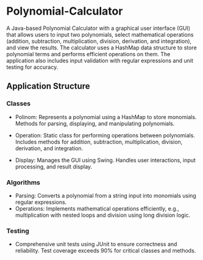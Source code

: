 # Polynomial-Calculator

A Java-based Polynomial Calculator with a graphical user interface (GUI) that allows users to input two polynomials, select mathematical operations (addition, subtraction, multiplication, division, derivation, and integration), and view the results. The calculator uses a HashMap data structure to store polynomial terms and performs efficient operations on them. The application also includes input validation with regular expressions and unit testing for accuracy.

## Application Structure

### Classes
- Polinom: Represents a polynomial using a HashMap to store monomials. Methods for parsing, displaying, and manipulating polynomials.

- Operation: Static class for performing operations between polynomials. Includes methods for addition, subtraction, multiplication, division, derivation, and integration.

- Display: Manages the GUI using Swing. Handles user interactions, input processing, and result display.

### Algorithms

- Parsing: Converts a polynomial from a string input into monomials using regular expressions.
- Operations: Implements mathematical operations efficiently, e.g., multiplication with nested loops and division using long division logic.

### Testing

- Comprehensive unit tests using JUnit to ensure correctness and reliability. Test coverage exceeds 90% for critical classes and methods.
